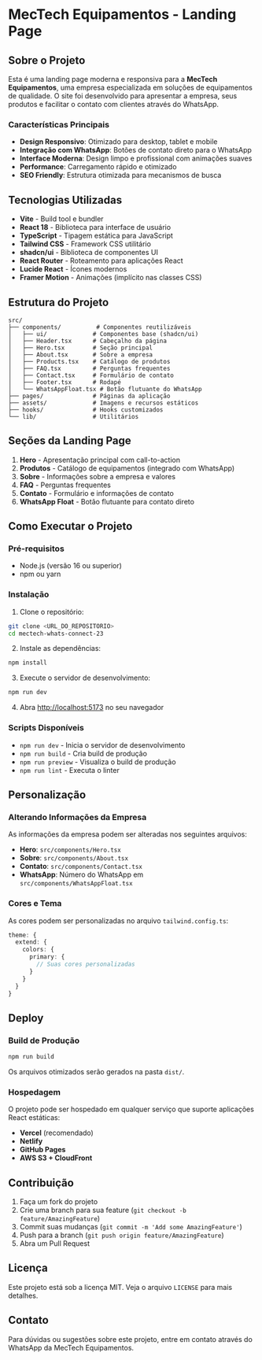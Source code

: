# MecTech Equipamentos - Landing Page

## Sobre o Projeto

Esta é uma landing page moderna e responsiva para a **MecTech Equipamentos**, uma empresa especializada em soluções de equipamentos de qualidade. O site foi desenvolvido para apresentar a empresa, seus produtos e facilitar o contato com clientes através do WhatsApp.

### Características Principais

- **Design Responsivo**: Otimizado para desktop, tablet e mobile
- **Integração com WhatsApp**: Botões de contato direto para o WhatsApp
- **Interface Moderna**: Design limpo e profissional com animações suaves
- **Performance**: Carregamento rápido e otimizado
- **SEO Friendly**: Estrutura otimizada para mecanismos de busca

## Tecnologias Utilizadas

- **Vite** - Build tool e bundler
- **React 18** - Biblioteca para interface de usuário
- **TypeScript** - Tipagem estática para JavaScript
- **Tailwind CSS** - Framework CSS utilitário
- **shadcn/ui** - Biblioteca de componentes UI
- **React Router** - Roteamento para aplicações React
- **Lucide React** - Ícones modernos
- **Framer Motion** - Animações (implícito nas classes CSS)

## Estrutura do Projeto

```
src/
├── components/          # Componentes reutilizáveis
│   ├── ui/             # Componentes base (shadcn/ui)
│   ├── Header.tsx      # Cabeçalho da página
│   ├── Hero.tsx        # Seção principal
│   ├── About.tsx       # Sobre a empresa
│   ├── Products.tsx    # Catálogo de produtos
│   ├── FAQ.tsx         # Perguntas frequentes
│   ├── Contact.tsx     # Formulário de contato
│   ├── Footer.tsx      # Rodapé
│   └── WhatsAppFloat.tsx # Botão flutuante do WhatsApp
├── pages/              # Páginas da aplicação
├── assets/             # Imagens e recursos estáticos
├── hooks/              # Hooks customizados
└── lib/                # Utilitários
```

## Seções da Landing Page

1. **Hero** - Apresentação principal com call-to-action
2. **Produtos** - Catálogo de equipamentos (integrado com WhatsApp)
3. **Sobre** - Informações sobre a empresa e valores
4. **FAQ** - Perguntas frequentes
5. **Contato** - Formulário e informações de contato
6. **WhatsApp Float** - Botão flutuante para contato direto

## Como Executar o Projeto

### Pré-requisitos

- Node.js (versão 16 ou superior)
- npm ou yarn

### Instalação

1. Clone o repositório:
```bash
git clone <URL_DO_REPOSITORIO>
cd mectech-whats-connect-23
```

2. Instale as dependências:
```bash
npm install
```

3. Execute o servidor de desenvolvimento:
```bash
npm run dev
```

4. Abra [http://localhost:5173](http://localhost:5173) no seu navegador

### Scripts Disponíveis

- `npm run dev` - Inicia o servidor de desenvolvimento
- `npm run build` - Cria build de produção
- `npm run preview` - Visualiza o build de produção
- `npm run lint` - Executa o linter

## Personalização

### Alterando Informações da Empresa

As informações da empresa podem ser alteradas nos seguintes arquivos:

- **Hero**: `src/components/Hero.tsx`
- **Sobre**: `src/components/About.tsx`
- **Contato**: `src/components/Contact.tsx`
- **WhatsApp**: Número do WhatsApp em `src/components/WhatsAppFloat.tsx`

### Cores e Tema

As cores podem ser personalizadas no arquivo `tailwind.config.ts`:

```typescript
theme: {
  extend: {
    colors: {
      primary: {
        // Suas cores personalizadas
      }
    }
  }
}
```

## Deploy

### Build de Produção

```bash
npm run build
```

Os arquivos otimizados serão gerados na pasta `dist/`.

### Hospedagem

O projeto pode ser hospedado em qualquer serviço que suporte aplicações React estáticas:

- **Vercel** (recomendado)
- **Netlify**
- **GitHub Pages**
- **AWS S3 + CloudFront**

## Contribuição

1. Faça um fork do projeto
2. Crie uma branch para sua feature (`git checkout -b feature/AmazingFeature`)
3. Commit suas mudanças (`git commit -m 'Add some AmazingFeature'`)
4. Push para a branch (`git push origin feature/AmazingFeature`)
5. Abra um Pull Request

## Licença

Este projeto está sob a licença MIT. Veja o arquivo `LICENSE` para mais detalhes.

## Contato

Para dúvidas ou sugestões sobre este projeto, entre em contato através do WhatsApp da MecTech Equipamentos.